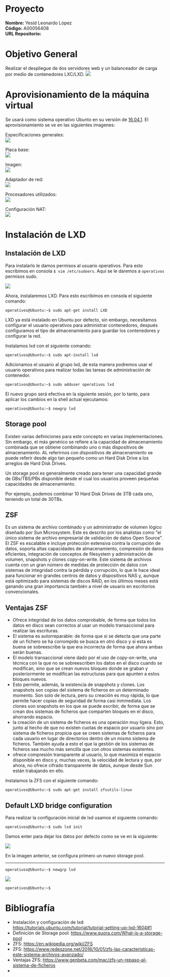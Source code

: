 # Proyecto   
**Nombre:** Yesid Leonardo López  
**Código:** A00056408  
**URL Repositorio:** 
# Objetivo General  

Realizar el despliegue de dos servidores web y un balanceador de carga por medio de contenedores LXC/LXD. 
![](https://github.com/leonleo997/so-project/blob/yesid/A00056408/Images/objetivos.png)  

# Aprovisionamiento de la máquina virtual  

Se usará como sistema operativo Ubunto en su versión de [16.04.1](http://releases.ubuntu.com/16.04/). El aprovisionamiento se ve en las siguientes imagenes:  

Especificaciones generales:  
![](https://github.com/leonleo997/so-project/blob/yesid/A00056408/Images/ubuntuGeneral.png)  

Placa base:  
![](https://github.com/leonleo997/so-project/blob/yesid/A00056408/Images/ubuntuPlaca.png)  

Imagen:  
![](https://github.com/leonleo997/so-project/blob/yesid/A00056408/Images/ubuntuImagen.png)  

Adaptador de red:  
![](https://github.com/leonleo997/so-project/blob/yesid/A00056408/Images/ubuntuAdaptor.png)  

Procesadores utilizados:  
![](https://github.com/leonleo997/so-project/blob/yesid/A00056408/Images/ubuntuProcesadores.png)  

Configuración NAT:  
![](https://github.com/leonleo997/so-project/blob/yesid/A00056408/Images/ubuntuRed1.png)

# Instalación de LXD  

## Instalación de LXD  

Para instalarlo le damos permisos al usuario operativos. Para esto escribimos en consola ``$ vim /etc/sudoers``. Aquí se le daremos a `operativos` permisos sudo.  

![](https://github.com/leonleo997/so-project/blob/yesid/A00056408/Images/sudoers.png)

Ahora, instalaremos LXD. Para esto escribimos en consola el siguiente comando:  
```console
operativos@Ubuntu:~$ sudo apt-get install LXD 
```

LXD ya está instalado en Ubuntu por defecto, sin embargo, necesitamos configurar el usuario operativos para administrar contenedores, después configuramos el tipo de almacenamiento para guardar los contenedores y configurar la red.  

Instalamos lxd con el siguiente comando: 

```console
operativos@Ubuntu:~$ sudo apt-install lxd
```

Adicionamos el usuario al grupo lxd, de esta manera podremos usar el usuario operativos para realizar todas las tareas de administración de contenedor.  


```console
operativos@Ubuntu:~$ sudo adduser operativos lxd
```

El nuevo grupo será efectiva en la siguiente sesión, por lo tanto, para aplicar los cambios en la shell actual ejecutamos: 

```console
operativos@Ubuntu:~$ newgrp lxd
```  
## Storage pool  

Existen varias definiciones para este concepto en varias implementaciones. Sin embargo, el más genérico se refiere a la capacidad de almacenamiento combinada que se obtiene combinando uno o más dispositivos de almacenamiento. AL referirnos con dispositivos de almacenamiento se puede referir desde algo tan pequeño como un Hard Disk Drive a los arreglos de Hard Disk Drives.

Un storage pool es generalmente creado para tener una capacidad grande de GBs/TBS/PBs disponible desde el cual los usuarios proveen pequeñas capacidades de almacenamiento.

Por ejemplo, podemos combinar 10 Hard Disk Drives de 3TB cada uno, teniendo un total de 30TBs.

## ZSF  

Es un sistema de archivo combinado y un administrador de volumen lógico diseñado por Sun Microsystem. Este es descrito por los analistas como "el único sistema de archivo empresarial de validación de datos Open Source". El ZSF es escalable e incluye protección extensiva contra la corrupción de datos, soporta altas capacidades de almacenamiento, compresión de daros eficientes, integración de conceptos de filesystem y administración de volumen, snapshots y clones copy-on-write.
Este sistema de archivos cuenta con un gran número de medidas de protección de datos con sistemas de integridad contra la pérdida y corrupción, lo que le hace ideal para funcionar en grandes centros de datos y dispositivos NAS y, aunque está optimizado para sistemas de discos RAID, en los últimos meses está ganando una gran importancia también a nivel de usuario en escritorios convencionales.

## Ventajas ZSF  

* Ofrece integridad de los datos comprobable, de forma que todos los datos en disco sean correctos al usar un modelo transaccional para realizar las escrituras.  
* El sistema es autorreparable: de forma que si se detecta que una parte de un fichero se ha corrompido se busca en otro disco y si esta es buena se sobreescribe la que era incorrecta de forma que ahora ambas serán buenas.  
* El modelo transaccional viene dado por el uso de copy-on-write, una técnica con la que no se sobreescriben los datos en el disco cuando se modifican, sino que se crean nuevos bloques donde se graban y posteriormente se modifican las estructuras para que apunten a estos bloques nuevos.  
* Esto permite, además, la existencia de snapshots y clones. Los snapshots son copias del sistema de ficheros en un determinado momento. Son solo de lectura, pero su creación es muy rápida, lo que permite hacer copias de seguridad de forma casi inmmediata. Los clones son snapshots en los que se puede escribir, de forma que se crean dos sistemas de ficheros que comparten bloques en el disco, ahorrando espacio.  
* la creación de un sistema de ficheros es una operación muy ligera. Esto, junto al hecho de que no existen cuotas de espacio por usuario sino por sistema de ficheros propicia que se creen sistemas de ficheros para cada usuario en lugar de directorios dentro de un mismo sistema de ficheros. También ayuda a esto el que la gestión de los sistemas de ficheros sea mucho más sencilla que con otros sistemas existentes.  
* ofrece compresión transparente al usuario, lo que maximiza el espacio disponible en disco y, muchas veces, la velocidad de lectura y que, por ahora, no ofrece cifrado transparente de datos, aunque desde Sun están trabajando en ello.  

Instalamos la ZFS con el siguiente comando: 

```console
operativos@Ubuntu:~$ sudo apt-get install zfsutils-linux
```

## Default LXD bridge configuration  

Para realizar la configuración inicial de lxd usamos el siguiente comando:  
```console
operativos@Ubuntu:~$ sudo lxd init
```
Damos enter para dejar los datos por defecto como se ve en la siguiente:  

![](https://github.com/leonleo997/so-project/blob/yesid/A00056408/Images/default.png)

En la imagen anterior, se configura primero un nuevo storage pool. 

------------------------------------------------------------------------

```console
operativos@Ubuntu:~$ newgrp lxd
```

![](https://github.com/leonleo997/so-project/blob/yesid/A00056408/Images/)

```console
operativos@Ubuntu:~$ 
```


# Bibliografía  
* Instalación y configuración de lxd: https://tutorials.ubuntu.com/tutorial/tutorial-setting-up-lxd-1604#1  
* Definición de Storage pool: https://www.quora.com/What-is-a-storage-pool  
* ZFS: https://en.wikipedia.org/wiki/ZFS
* ZFS: https://www.redeszone.net/2016/10/01/zfs-las-caracteristicas-este-sistema-archivos-avanzado/
* Ventajas ZFS: https://www.genbeta.com/mac/zfs-un-repaso-al-sistema-de-ficheros
* 